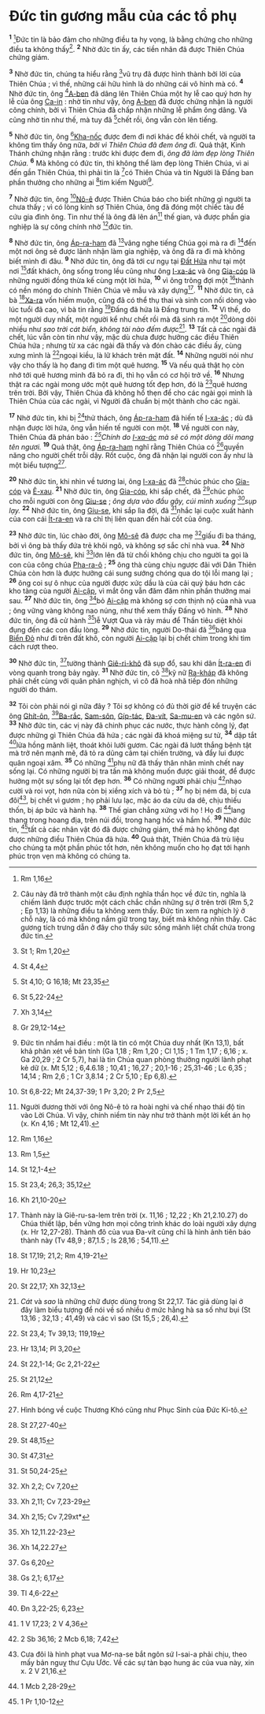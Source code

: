 # Đức tin gương mẫu của các tổ phụ
<sup><b>1</b></sup> [^1@-d115bb63-3dc8-4c63-aa7c-1eda7b7d03bf]Đức tin là bảo đảm cho những điều ta hy vọng, là bằng chứng cho những điều ta không thấy[^1-d115bb63-3dc8-4c63-aa7c-1eda7b7d03bf]. <sup><b>2</b></sup> Nhờ đức tin ấy, các tiền nhân đã được Thiên Chúa chứng giám.

<sup><b>3</b></sup> Nhờ đức tin, chúng ta hiểu rằng [^2@-d115bb63-3dc8-4c63-aa7c-1eda7b7d03bf]vũ trụ đã được hình thành bởi lời của Thiên Chúa ; vì thế, những cái hữu hình là do những cái vô hình mà có. <sup><b>4</b></sup> Nhờ đức tin, ông [^3@-d115bb63-3dc8-4c63-aa7c-1eda7b7d03bf][A-ben]() đã dâng lên Thiên Chúa một hy lễ cao quý hơn hy lễ của ông [Ca-in]() : nhờ tin như vậy, ông [A-ben]() đã được chứng nhận là người công chính, bởi vì Thiên Chúa đã chấp nhận những lễ phẩm ông dâng. Và cũng nhờ tin như thế, mà tuy đã [^4@-d115bb63-3dc8-4c63-aa7c-1eda7b7d03bf]chết rồi, ông vẫn còn lên tiếng.

<sup><b>5</b></sup> Nhờ đức tin, ông [^5@-d115bb63-3dc8-4c63-aa7c-1eda7b7d03bf][Kha-nốc]() được đem đi nơi khác để khỏi chết, và người ta không tìm thấy ông nữa, *bởi vì Thiên Chúa đã đem ông đi.* Quả thật, Kinh Thánh chứng nhận rằng : trước khi được đem đi, *ông đã làm đẹp lòng Thiên Chúa.* <sup><b>6</b></sup> Mà không có đức tin, thì không thể làm đẹp lòng Thiên Chúa, vì ai đến gần Thiên Chúa, thì phải tin là [^6@-d115bb63-3dc8-4c63-aa7c-1eda7b7d03bf]có Thiên Chúa và tin Người là Đấng ban phần thưởng cho những ai [^7@-d115bb63-3dc8-4c63-aa7c-1eda7b7d03bf]tìm kiếm Người[^2-d115bb63-3dc8-4c63-aa7c-1eda7b7d03bf].

<sup><b>7</b></sup> Nhờ đức tin, ông [^8@-d115bb63-3dc8-4c63-aa7c-1eda7b7d03bf][Nô-ê]() được Thiên Chúa báo cho biết những gì người ta chưa thấy ; vì có lòng kính sợ Thiên Chúa, ông đã đóng một chiếc tàu để cứu gia đình ông. Tin như thế là ông đã lên án[^3-d115bb63-3dc8-4c63-aa7c-1eda7b7d03bf] thế gian, và được phần gia nghiệp là sự công chính nhờ [^9@-d115bb63-3dc8-4c63-aa7c-1eda7b7d03bf]đức tin.

<sup><b>8</b></sup> Nhờ đức tin, ông [Áp-ra-ham]() đã [^10@-d115bb63-3dc8-4c63-aa7c-1eda7b7d03bf]vâng nghe tiếng Chúa gọi mà ra đi [^11@-d115bb63-3dc8-4c63-aa7c-1eda7b7d03bf]đến một nơi ông sẽ được lãnh nhận làm gia nghiệp, và ông đã ra đi mà không biết mình đi đâu. <sup><b>9</b></sup> Nhờ đức tin, ông đã tới cư ngụ tại [Đất Hứa]() như tại một nơi [^12@-d115bb63-3dc8-4c63-aa7c-1eda7b7d03bf]đất khách, ông sống trong lều cũng như ông [I-xa-ác]() và ông [Gia-cóp]() là những người đồng thừa kế cùng một lời hứa, <sup><b>10</b></sup> vì ông trông đợi một [^13@-d115bb63-3dc8-4c63-aa7c-1eda7b7d03bf]thành có nền móng do chính Thiên Chúa vẽ mẫu và xây dựng[^4-d115bb63-3dc8-4c63-aa7c-1eda7b7d03bf]. <sup><b>11</b></sup> Nhờ đức tin, cả bà [^14@-d115bb63-3dc8-4c63-aa7c-1eda7b7d03bf][Xa-ra]() vốn hiếm muộn, cũng đã có thể thụ thai và sinh con nối dòng vào lúc tuổi đã cao, vì bà tin rằng [^15@-d115bb63-3dc8-4c63-aa7c-1eda7b7d03bf]Đấng đã hứa là Đấng trung tín. <sup><b>12</b></sup> Vì thế, do một người duy nhất, một người kể như chết rồi mà đã sinh ra một [^16@-d115bb63-3dc8-4c63-aa7c-1eda7b7d03bf]dòng dõi nhiều như *sao trời cát biển, không tài nào đếm được*[^5-d115bb63-3dc8-4c63-aa7c-1eda7b7d03bf]. <sup><b>13</b></sup> Tất cả các ngài đã chết, lúc vẫn còn tin như vậy, mặc dù chưa được hưởng các điều Thiên Chúa hứa ; nhưng từ xa các ngài đã thấy và đón chào các điều ấy, cùng xưng mình là [^17@-d115bb63-3dc8-4c63-aa7c-1eda7b7d03bf]ngoại kiều, là lữ khách trên mặt đất. <sup><b>14</b></sup> Những người nói như vậy cho thấy là họ đang đi tìm một quê hương. <sup><b>15</b></sup> Và nếu quả thật họ còn nhớ tới quê hương mình đã bỏ ra đi, thì họ vẫn có cơ hội trở về. <sup><b>16</b></sup> Nhưng thật ra các ngài mong ước một quê hương tốt đẹp hơn, đó là [^18@-d115bb63-3dc8-4c63-aa7c-1eda7b7d03bf]quê hương trên trời. Bởi vậy, Thiên Chúa đã không hổ thẹn để cho các ngài gọi mình là Thiên Chúa của các ngài, vì Người đã chuẩn bị một thành cho các ngài.

<sup><b>17</b></sup> Nhờ đức tin, khi bị [^19@-d115bb63-3dc8-4c63-aa7c-1eda7b7d03bf]thử thách, ông [Áp-ra-ham]() đã hiến tế [I-xa-ác]() ; dù đã nhận được lời hứa, ông vẫn hiến tế người con một. <sup><b>18</b></sup> Về người con này, Thiên Chúa đã phán bảo : *[^20@-d115bb63-3dc8-4c63-aa7c-1eda7b7d03bf]Chính do [I-xa-ác]() mà sẽ có một dòng dõi mang tên ngươi.* <sup><b>19</b></sup> Quả thật, ông [Áp-ra-ham]() nghĩ rằng Thiên Chúa có [^21@-d115bb63-3dc8-4c63-aa7c-1eda7b7d03bf]quyền năng cho người chết trỗi dậy. Rốt cuộc, ông đã nhận lại người con ấy như là một biểu tượng[^6-d115bb63-3dc8-4c63-aa7c-1eda7b7d03bf].

<sup><b>20</b></sup> Nhờ đức tin, khi nhìn về tương lai, ông [I-xa-ác]() đã [^22@-d115bb63-3dc8-4c63-aa7c-1eda7b7d03bf]chúc phúc cho [Gia-cóp]() và [Ê-xau](). <sup><b>21</b></sup> Nhờ đức tin, ông [Gia-cóp](), khi sắp chết, đã [^23@-d115bb63-3dc8-4c63-aa7c-1eda7b7d03bf]chúc phúc cho mỗi người con ông [Giu-se]() ; *ông dựa vào đầu gậy, cúi mình xuống [^24@-d115bb63-3dc8-4c63-aa7c-1eda7b7d03bf]sụp lạy.* <sup><b>22</b></sup> Nhờ đức tin, ông [Giu-se](), khi sắp lìa đời, đã [^25@-d115bb63-3dc8-4c63-aa7c-1eda7b7d03bf]nhắc lại cuộc xuất hành của con cái [Ít-ra-en]() và ra chỉ thị liên quan đến hài cốt của ông.

<sup><b>23</b></sup> Nhờ đức tin, lúc chào đời, ông [Mô-sê]() đã được cha mẹ [^26@-d115bb63-3dc8-4c63-aa7c-1eda7b7d03bf]giấu đi ba tháng, bởi vì ông bà thấy đứa trẻ khôi ngô, và không sợ sắc chỉ nhà vua. <sup><b>24</b></sup> Nhờ đức tin, ông [Mô-sê](), khi [^27@-d115bb63-3dc8-4c63-aa7c-1eda7b7d03bf]lớn lên đã từ chối không chịu cho người ta gọi là con của công chúa [Pha-ra-ô]() ; <sup><b>25</b></sup> ông thà cùng chịu ngược đãi với Dân Thiên Chúa còn hơn là được hưởng cái sung sướng chóng qua do tội lỗi mang lại ; <sup><b>26</b></sup> ông coi sự ô nhục của người được xức dầu là của cải quý báu hơn các kho tàng của người [Ai-cập](), vì mắt ông vẫn đăm đăm nhìn phần thưởng mai sau. <sup><b>27</b></sup> Nhờ đức tin, ông [^28@-d115bb63-3dc8-4c63-aa7c-1eda7b7d03bf]bỏ [Ai-cập]() mà không sợ cơn thịnh nộ của nhà vua ; ông vững vàng không nao núng, như thể xem thấy Đấng vô hình. <sup><b>28</b></sup> Nhờ đức tin, ông đã cử hành [^29@-d115bb63-3dc8-4c63-aa7c-1eda7b7d03bf]lễ Vượt Qua và rảy máu để Thần tiêu diệt khỏi đụng đến các con đầu lòng. <sup><b>29</b></sup> Nhờ đức tin, người Do-thái đã [^30@-d115bb63-3dc8-4c63-aa7c-1eda7b7d03bf]băng qua [Biển Đỏ]() như đi trên đất khô, còn người [Ai-cập]() lại bị chết chìm trong khi tìm cách rượt theo.

<sup><b>30</b></sup> Nhờ đức tin, [^31@-d115bb63-3dc8-4c63-aa7c-1eda7b7d03bf]tường thành [Giê-ri-khô]() đã sụp đổ, sau khi dân [Ít-ra-en]() đi vòng quanh trong bảy ngày. <sup><b>31</b></sup> Nhờ đức tin, cô [^32@-d115bb63-3dc8-4c63-aa7c-1eda7b7d03bf]kỹ nữ [Ra-kháp]() đã không phải chết cùng với quân phản nghịch, vì cô đã hoà nhã tiếp đón những người do thám.

<sup><b>32</b></sup> Tôi còn phải nói gì nữa đây ? Tôi sợ không có đủ thời giờ để kể truyện các ông [Ghít-ôn](), [^33@-d115bb63-3dc8-4c63-aa7c-1eda7b7d03bf][Ba-rắc](), [Sam-sôn](), [Gíp-tác](), [Đa-vít](), [Sa-mu-en]() và các ngôn sứ. <sup><b>33</b></sup> Nhờ đức tin, các vị này đã chinh phục các nước, thực hành công lý, đạt được những gì Thiên Chúa đã hứa ; các ngài đã khoá miệng sư tử, <sup><b>34</b></sup> dập tắt [^34@-d115bb63-3dc8-4c63-aa7c-1eda7b7d03bf]lửa hồng mãnh liệt, thoát khỏi lưỡi gươm. Các ngài đã lướt thắng bệnh tật mà trở nên mạnh mẽ, đã tỏ ra dũng cảm tại chiến trường, và đẩy lui được quân ngoại xâm. <sup><b>35</b></sup> Có những [^35@-d115bb63-3dc8-4c63-aa7c-1eda7b7d03bf]phụ nữ đã thấy thân nhân mình chết nay sống lại. Có những người bị tra tấn mà không muốn được giải thoát, để được hưởng một sự sống lại tốt đẹp hơn. <sup><b>36</b></sup> Có những người phải chịu [^36@-d115bb63-3dc8-4c63-aa7c-1eda7b7d03bf]nhạo cười và roi vọt, hơn nữa còn bị xiềng xích và bỏ tù ; <sup><b>37</b></sup> họ bị ném đá, bị cưa đôi[^7-d115bb63-3dc8-4c63-aa7c-1eda7b7d03bf], bị chết vì gươm ; họ phải lưu lạc, mặc áo da cừu da dê, chịu thiếu thốn, bị áp bức và hành hạ. <sup><b>38</b></sup> Thế gian chẳng xứng với họ ! Họ đi [^37@-d115bb63-3dc8-4c63-aa7c-1eda7b7d03bf]lang thang trong hoang địa, trên núi đồi, trong hang hốc và hầm hố. <sup><b>39</b></sup> Nhờ đức tin, [^38@-d115bb63-3dc8-4c63-aa7c-1eda7b7d03bf]tất cả các nhân vật đó đã được chứng giám, thế mà họ không đạt được những điều Thiên Chúa đã hứa. <sup><b>40</b></sup> Quả thật, Thiên Chúa đã trù liệu cho chúng ta một phần phúc tốt hơn, nên không muốn cho họ đạt tới hạnh phúc trọn vẹn mà không có chúng ta.

[^1-d115bb63-3dc8-4c63-aa7c-1eda7b7d03bf]: Câu này đã trở thành một câu định nghĩa thần học về đức tin, nghĩa là chiếm lãnh được trước một cách chắc chắn những sự ở trên trời (Rm 5,2 ; Ep 1,13) là những điều ta không xem thấy. Đức tin xem ra nghịch lý ở chỗ này, là có mà không nắm giữ trong tay, biết mà không nhìn thấy. Các gương tích trưng dẫn ở đây cho thấy sức sống mãnh liệt chất chứa trong đức tin.
[^2-d115bb63-3dc8-4c63-aa7c-1eda7b7d03bf]: Đức tin nhắm hai điều : một là tin có một Chúa duy nhất (Kn 13,1), bất khả phân xét về bản tính (Ga 1,18 ; Rm 1,20 ; Cl 1,15 ; 1 Tm 1,17 ; 6,16 ; x. Ga 20,29 ; 2 Cr 5,7), hai là tin Chúa quan phòng thưởng người lành phạt kẻ dữ (x. Mt 5,12 ; 6,4.6.18 ; 10,41 ; 16,27 ; 20,1-16 ; 25,31-46 ; Lc 6,35 ; 14,14 ; Rm 2,6 ; 1 Cr 3,8.14 ; 2 Cr 5,10 ; Ep 6,8).
[^3-d115bb63-3dc8-4c63-aa7c-1eda7b7d03bf]: Người đương thời với ông Nô-ê tỏ ra hoài nghi và chế nhạo thái độ tin vào Lời Chúa. Vì vậy, chính niềm tin này như trở thành một lời kết án họ (x. Kn 4,16 ; Mt 12,41).
[^4-d115bb63-3dc8-4c63-aa7c-1eda7b7d03bf]: Thành này là Giê-ru-sa-lem trên trời (x. 11,16 ; 12,22 ; Kh 21,2.10.27) do Chúa thiết lập, bền vững hơn mọi công trình khác do loài người xây dựng (x. Hr 12,27-28). Thành đô của vua Đa-vít cũng chỉ là hình ảnh tiên báo thành này (Tv 48,9 ; 87,1.5 ; Is 28,16 ; 54,11).
[^5-d115bb63-3dc8-4c63-aa7c-1eda7b7d03bf]: *Cát* và *sao* là những chữ được dùng trong St 22,17. Tác giả dùng lại ở đây làm biểu tượng để nói về số nhiều ở mức hằng hà sa số như bụi (St 13,16 ; 32,13 ; 41,49) và các vì sao (St 15,5 ; 26,4).
[^6-d115bb63-3dc8-4c63-aa7c-1eda7b7d03bf]: Hình bóng về cuộc Thương Khó cũng như Phục Sinh của Đức Ki-tô.
[^7-d115bb63-3dc8-4c63-aa7c-1eda7b7d03bf]: Cưa đôi là hình phạt vua Mơ-na-se bắt ngôn sứ I-sai-a phải chịu, theo mấy bản nguỵ thư Cựu Ước. Về các sự tàn bạo hung ác của vua này, xin x. 2 V 21,16.
[^1@-d115bb63-3dc8-4c63-aa7c-1eda7b7d03bf]: Rm 1,16
[^2@-d115bb63-3dc8-4c63-aa7c-1eda7b7d03bf]: St 1; Rm 1,20
[^3@-d115bb63-3dc8-4c63-aa7c-1eda7b7d03bf]: St 4,4
[^4@-d115bb63-3dc8-4c63-aa7c-1eda7b7d03bf]: St 4,10; G 16,18; Mt 23,35
[^5@-d115bb63-3dc8-4c63-aa7c-1eda7b7d03bf]: St 5,22-24
[^6@-d115bb63-3dc8-4c63-aa7c-1eda7b7d03bf]: Xh 3,14
[^7@-d115bb63-3dc8-4c63-aa7c-1eda7b7d03bf]: Gr 29,12-14
[^8@-d115bb63-3dc8-4c63-aa7c-1eda7b7d03bf]: St 6,8-22; Mt 24,37-39; 1 Pr 3,20; 2 Pr 2,5
[^9@-d115bb63-3dc8-4c63-aa7c-1eda7b7d03bf]: Rm 1,16
[^10@-d115bb63-3dc8-4c63-aa7c-1eda7b7d03bf]: Rm 1,5
[^11@-d115bb63-3dc8-4c63-aa7c-1eda7b7d03bf]: St 12,1-4
[^12@-d115bb63-3dc8-4c63-aa7c-1eda7b7d03bf]: St 23,4; 26,3; 35,12
[^13@-d115bb63-3dc8-4c63-aa7c-1eda7b7d03bf]: Kh 21,10-20
[^14@-d115bb63-3dc8-4c63-aa7c-1eda7b7d03bf]: St 17,19; 21,2; Rm 4,19-21
[^15@-d115bb63-3dc8-4c63-aa7c-1eda7b7d03bf]: Hr 10,23
[^16@-d115bb63-3dc8-4c63-aa7c-1eda7b7d03bf]: St 22,17; Xh 32,13
[^17@-d115bb63-3dc8-4c63-aa7c-1eda7b7d03bf]: St 23,4; Tv 39,13; 119,19
[^18@-d115bb63-3dc8-4c63-aa7c-1eda7b7d03bf]: Hr 13,14; Pl 3,20
[^19@-d115bb63-3dc8-4c63-aa7c-1eda7b7d03bf]: St 22,1-14; Gc 2,21-22
[^20@-d115bb63-3dc8-4c63-aa7c-1eda7b7d03bf]: St 21,12
[^21@-d115bb63-3dc8-4c63-aa7c-1eda7b7d03bf]: Rm 4,17-21
[^22@-d115bb63-3dc8-4c63-aa7c-1eda7b7d03bf]: St 27,27-40
[^23@-d115bb63-3dc8-4c63-aa7c-1eda7b7d03bf]: St 48,15
[^24@-d115bb63-3dc8-4c63-aa7c-1eda7b7d03bf]: St 47,31
[^25@-d115bb63-3dc8-4c63-aa7c-1eda7b7d03bf]: St 50,24-25
[^26@-d115bb63-3dc8-4c63-aa7c-1eda7b7d03bf]: Xh 2,2; Cv 7,20
[^27@-d115bb63-3dc8-4c63-aa7c-1eda7b7d03bf]: Xh 2,11; Cv 7,23-29
[^28@-d115bb63-3dc8-4c63-aa7c-1eda7b7d03bf]: Xh 2,15; Cv 7,29xt*
[^29@-d115bb63-3dc8-4c63-aa7c-1eda7b7d03bf]: Xh 12,11.22-23
[^30@-d115bb63-3dc8-4c63-aa7c-1eda7b7d03bf]: Xh 14,22.27
[^31@-d115bb63-3dc8-4c63-aa7c-1eda7b7d03bf]: Gs 6,20
[^32@-d115bb63-3dc8-4c63-aa7c-1eda7b7d03bf]: Gs 2,1; 6,17
[^33@-d115bb63-3dc8-4c63-aa7c-1eda7b7d03bf]: Tl 4,6-22
[^34@-d115bb63-3dc8-4c63-aa7c-1eda7b7d03bf]: Đn 3,22-25; 6,23
[^35@-d115bb63-3dc8-4c63-aa7c-1eda7b7d03bf]: 1 V 17,23; 2 V 4,36
[^36@-d115bb63-3dc8-4c63-aa7c-1eda7b7d03bf]: 2 Sb 36,16; 2 Mcb 6,18; 7,42
[^37@-d115bb63-3dc8-4c63-aa7c-1eda7b7d03bf]: 1 Mcb 2,28-29
[^38@-d115bb63-3dc8-4c63-aa7c-1eda7b7d03bf]: 1 Pr 1,10-12